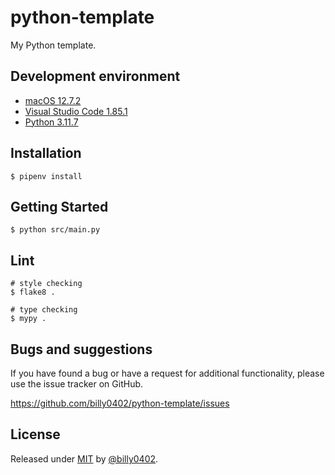 # python-template

My Python template.

## Development environment

- [macOS 12.7.2](https://www.apple.com/tw/macos/monterey/)
- [Visual Studio Code 1.85.1](https://code.visualstudio.com/)
- [Python 3.11.7](https://www.python.org/)

## Installation

```shell
$ pipenv install
```

## Getting Started

```shell
$ python src/main.py
```

## Lint

```shell
# style checking
$ flake8 .

# type checking
$ mypy .
```

## Bugs and suggestions

If you have found a bug or have a request for additional functionality, please use the issue tracker on GitHub.

https://github.com/billy0402/python-template/issues

## License

Released under [MIT](/LICENSE) by [@billy0402](https://github.com/billy0402).
